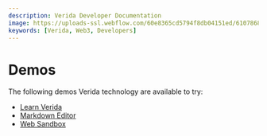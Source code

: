 ```yaml
---
description: Verida Developer Documentation
image: https://uploads-ssl.webflow.com/60e8365cd5794f8db04151ed/6107868980521e0acf27b2d9_favicon.svg
keywords: [Verida, Web3, Developers]
---
```

# Demos

The following demos Verida technology are available to try:

- [Learn Verida](https://learn.verida.io)
- [Markdown Editor](https://markdown-editor.demos.testnet.verida.io/)
- [Web Sandbox](https://web-sandbox.demos.testnet.verida.io/)